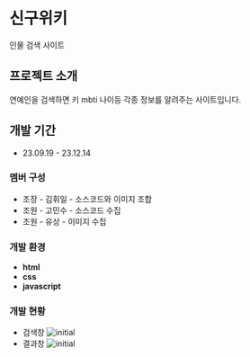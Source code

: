 # 신구위키
인물 검색 사이트

## 프로젝트 소개
연예인을 검색하면 키 mbti 나이등 각종 정보를 알려주는 사이트입니다.

## 개발 기간
* 23.09.19 - 23.12.14

### 멤버 구성
- 조장 - 김휘일 - 소스코드와 이미지 조합
- 조원 - 고민수 - 소스코드 수집
- 조원 - 유상 - 이미지 수집

### 개발 환경
- **html**
- **css**
- **javascript**

### 개발 현황
- 검색창 ![initial](https://github.com/rlagnldlf/ai_api_project/assets/136410965/8970b45e-822c-4e01-9c46-0837084acebf)
- 결과창 ![initial](https://github.com/rlagnldlf/ai_api_project/assets/136410965/dcca5300-3e37-4559-b658-fe8e820820b1)
